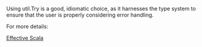 Using util.Try is a good, idiomatic choice, as it harnesses the type system to ensure that the user is properly considering error handling.

 For more details:

 [Effective Scala](https://twitter.github.io//effectivescala/#Error%20handling)
